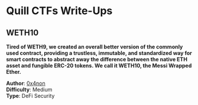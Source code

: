 # Quill CTFs Write-Ups

## WETH10

**Tired of WETH9, we created an overall better version of the commonly used contract, providing a trustless, immutable, and standardized way for smart contracts to abstract away the difference between the native ETH asset and fungible ERC-20 tokens. We call it WETH10, the Messi Wrapped Ether.**

**Author**: [0x4non](https://twitter.com/eugenioclrc) <br />
**Difficulty**: Medium <br />
**Type**: DeFi Security <br />
